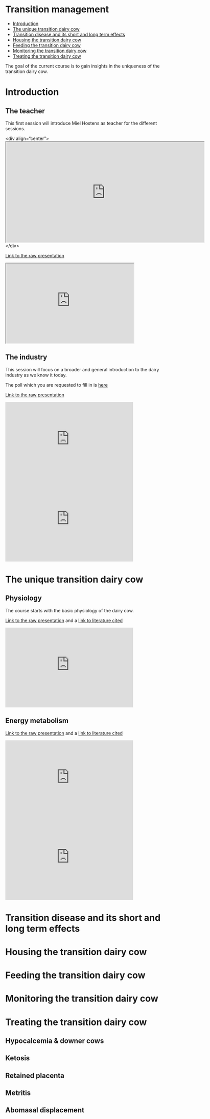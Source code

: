 Transition management
================

  - [Introduction](#introduction)
  - [The unique transition dairy cow](#the-unique-transition-dairy-cow)
  - [Transition disease and its short and long term
    effects](#transition-disease-and-its-short-and-long-term-effects)
  - [Housing the transition dairy
    cow](#housing-the-transition-dairy-cow)
  - [Feeding the transition dairy
    cow](#feeding-the-transition-dairy-cow)
  - [Monitoring the transition dairy
    cow](#monitoring-the-transition-dairy-cow)
  - [Treating the transition dairy
    cow](#treating-the-transition-dairy-cow)

The goal of the current course is to gain insights in the uniqueness of
the transition dairy cow.

# Introduction

## The teacher

This first session will introduce Miel Hostens as teacher for the
different sessions.

\<div align=“center”\> <iframe width="620" height="315"
        src="https://www.youtube.com/embed/OhlVBpEnjig"> </iframe>
\</div\>

[Link to the raw
presentation](https://prezi.com/view/eOCdI7EIZmOEwEQP6lG4/)

<iframe width="400" height="250" src="https://www.youtube.com/embed/bT79VMQOnrs">

</iframe>

## The industry

This session will focus on a broader and general introduction to the
dairy industry as we know it today.

The poll which you are requested to fill in is
[here](https://www.menti.com/jp3kenbmz7)

[Link to the raw
presentation](https://prezi.com/view/fhX2xHhhiYPfEn76McCe/)

<iframe width="400" height="250" src="https://www.youtube.com/embed/VqvdjKvdBDk" frameborder="0" allow="accelerometer; autoplay; encrypted-media; gyroscope; picture-in-picture" allowfullscreen>

</iframe>

<iframe width="400" height="250" src="https://www.youtube.com/embed/Ey5UNYJ9ZRM" frameborder="0" allow="accelerometer; autoplay; encrypted-media; gyroscope; picture-in-picture" allowfullscreen>

</iframe>

# The unique transition dairy cow

## Physiology

The course starts with the basic physiology of the dairy cow.

[Link to the raw
presentation](https://prezi.com/view/v2KDzmGQYWlFd7iFpljO/) and a [link
to literature cited](1_Physiology/Literature/)

<iframe width="400" height="250" src="https://www.youtube.com/embed/pgrZpJBpseE" frameborder="0" allow="accelerometer; autoplay; encrypted-media; gyroscope; picture-in-picture" allowfullscreen>

</iframe>

## Energy metabolism

[Link to the raw
presentation](https://prezi.com/view/eOCdI7EIZmOEwEQP6lG4/) and a [link
to literature cited](2_EnergyMetabolism/Literature/)

<iframe width="400" height="250" src="https://www.youtube.com/embed/D_fpTZ06tXU" frameborder="0" allow="accelerometer; autoplay; encrypted-media; gyroscope; picture-in-picture" allowfullscreen>

</iframe>

<iframe width="400" height="250" src="https://www.youtube.com/embed/7ri6sRG4d8I" frameborder="0" allow="accelerometer; autoplay; encrypted-media; gyroscope; picture-in-picture" allowfullscreen>

</iframe>

# Transition disease and its short and long term effects

# Housing the transition dairy cow

# Feeding the transition dairy cow

# Monitoring the transition dairy cow

# Treating the transition dairy cow

## Hypocalcemia & downer cows

## Ketosis

## Retained placenta

## Metritis

## Abomasal displacement
